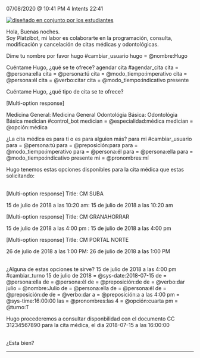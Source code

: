 

07/08/2020 @
10:41
PM
4
Intents
22:41
 
<a href="https://imgur.com/fMUI13D"><img src="https://i.imgur.com/fMUI13Dt.jpg" title="diseñado en conjunto por los estudiantes" /></a>
 
<div class="msgj">Hola, Buenas noches.</div>
 
<div class="msgj">Soy Platzibot, mi labor es colaborarte en la programación, consulta, modificación y cancelación de citas médicas y odontológicas.</div>
 
Dime tu nombre por favor
hugo
#cambiar_usuario
hugo = @nombre:Hugo
 
 
Cuéntame Hugo, ¿qué se te ofrece?
agendar cita
#agendar_cita
cita = @persona:ella
cita = @persona:tú
cita = @modo_tiempo:imperativo
cita = @persona:él
cita = @verbo:citar
cita = @modo_tiempo:indicativo presente
 
Cuéntame Hugo, ¿qué tipo de cita se te ofrece?
 
[Multi-option response]

Medicina General: Medicina General
Odontológia Básica: Odontológia Básica
medician
#control_bot
medician = @especialidad:médica
medician = @opción:médica
 
¿La cita médica es para ti o es para alguien más?
para mi
#cambiar_usuario
para = @persona:tú
para = @preposición:para
para = @modo_tiempo:imperativo
para = @persona:él
para = @persona:ella
para = @modo_tiempo:indicativo presente
mi = @pronombres:mí
 
 
Hugo tenemos estas opciones disponibles para la cita médica que estas solicitando:</br></br>
 
[Multi-option response]
Title: CM SUBA

15 de julio de 2018 a las 10:20 am: 15 de julio de 2018 a las 10:20 am
 
[Multi-option response]
Title: CM GRANAHORRAR

15 de julio de 2018 a las 4:00 pm : 15 de julio de 2018 a las 4:00 pm
 
[Multi-option response]
Title: CM PORTAL NORTE

26 de julio de 2018 a las 1:00 PM: 26 de julio de 2018 a las 1:00 PM
 
</br>¿Alguna de estas opciones te sirve?
15 de julio de 2018 a las 4:00 pm
#cambiar_turno
15 de julio de 2018 = @sys-date:2018-07-15
de = @persona:ella
de = @persona:él
de = @preposición:de
de = @verbo:dar
julio = @nombre:Julio
de = @persona:ella
de = @persona:él
de = @preposición:de
de = @verbo:dar
a = @preposición:a
a las 4:00 pm = @sys-time:16:00:00
las = @pronombres:las
4 = @opción:cuarta
pm = @turno:T
 
Hugo procederemos a consultar disponbilidad con el documento CC 31234567890 para la cita médica, el dia 2018-07-15 a las 16:00:00 </br></br>
 
¿Esta bien?


---
